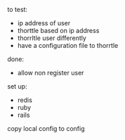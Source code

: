 to test:
- ip address of user
- thorttle based on ip address
- thorrltle user differently
- have a configuration file to thorrtle

done:
- allow non register user

set up:
- redis
- ruby
- rails

copy local config to config

